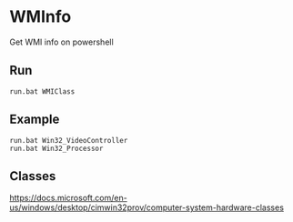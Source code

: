 # WMInfo
Get WMI info on powershell

## Run
```
run.bat WMIClass
```

## Example
```
run.bat Win32_VideoController
run.bat Win32_Processor
```

## Classes
https://docs.microsoft.com/en-us/windows/desktop/cimwin32prov/computer-system-hardware-classes